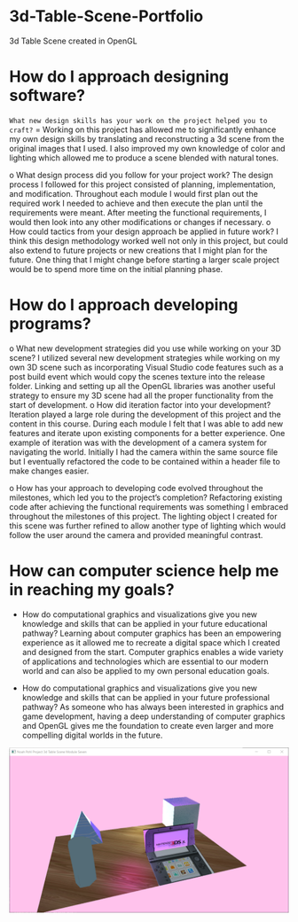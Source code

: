 # 3d-Table-Scene-Portfolio
3d Table Scene created in OpenGL

#	How do I approach designing software?


`What new design skills has your work on the project helped you to craft?` 
 = Working on this project has allowed me to significantly enhance my own design skills by translating and reconstructing a 3d scene from the original images that I used. I also improved my own knowledge of color and lighting which allowed me to produce a scene blended with natural tones.


o	What design process did you follow for your project work?
The design process I followed for this project consisted of planning, implementation, and modification. Throughout each module I would first plan out the required work I needed to achieve and then execute the plan until the requirements were meant. After meeting the functional requirements, I would then look into any other modifications or changes if necessary.
o	How could tactics from your design approach be applied in future work?
I think this design methodology worked well not only in this project, but could also extend to future projects or new creations that I might plan for the future. One thing that I might change before starting a larger scale project would be to spend more time on the initial planning phase.



# How do I approach developing programs?


o	What new development strategies did you use while working on your 3D scene?
I utilized several new development strategies while working on my own 3D scene such as incorporating Visual Studio code features such as a post build event which would copy the scenes texture into the release folder. Linking and setting up all the OpenGL libraries was another useful strategy to ensure my 3D scene had all the proper functionality from the start of development.
o	How did iteration factor into your development?
Iteration played a large role during the development of this project and the content in this course. During each module I felt that I was able to add new features and iterate upon existing components for a better experience. One example of iteration was with the development of a camera system for navigating the world. Initially I had the camera within the same source file but I eventually refactored the code to be contained within a header file to make changes easier.


o	How has your approach to developing code evolved throughout the milestones, which led you to the project’s completion?
Refactoring existing code after achieving the functional requirements was something I embraced throughout the milestones of this project. The lighting object I created for this scene was further refined to allow another type of lighting which would follow the user around the camera and provided meaningful contrast.


# How can computer science help me in reaching my goals?

 - How do computational graphics and visualizations give you new knowledge and skills that can be applied in your future educational pathway?
Learning about computer graphics has been an empowering experience as it allowed me to recreate a digital space which I created and designed from the start. Computer graphics enables a wide variety of applications and technologies which are essential to our modern world and can also be applied to my own personal education goals.


- How do computational graphics and visualizations give you new knowledge and skills that can be applied in your future professional pathway?
As someone who has always been interested in graphics and game development, having a deep understanding of computer graphics and OpenGL gives me the foundation to create even larger and more compelling digital worlds in the future.





![screenshot](https://github.com/Noah670/3d-Table-Scene-Portfolio/blob/master/screens/Screenshot_Table_Scene_Noah_Pohl.png)


